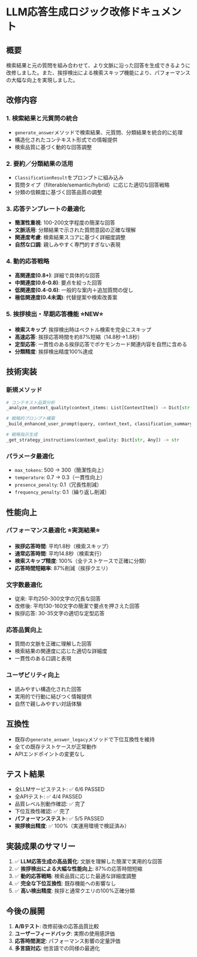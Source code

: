 # LLM応答生成ロジック改修ドキュメント

## 概要
検索結果と元の質問を組み合わせて、より文脈に沿った回答を生成できるように改修しました。また、挨拶検出による検索スキップ機能により、パフォーマンスの大幅な向上を実現しました。

## 改修内容

### 1. 検索結果と元質問の統合
- `generate_answer`メソッドで検索結果、元質問、分類結果を統合的に処理
- 構造化されたコンテキスト形式での情報提供
- 検索品質に基づく動的な回答調整

### 2. 要約／分類結果の活用
- `ClassificationResult`をプロンプトに組み込み
- 質問タイプ（filterable/semantic/hybrid）に応じた適切な回答戦略
- 分類の信頼度に基づく回答品質の調整

### 3. 応答テンプレートの最適化
- **簡潔性重視**: 100-200文字程度の簡潔な回答
- **文脈活用**: 分類結果で示された質問意図の正確な理解
- **関連度考慮**: 検索結果スコアに基づく詳細度調整
- **自然な口調**: 親しみやすく専門的すぎない表現

### 4. 動的応答戦略
- **高関連度(0.8+)**: 詳細で具体的な回答
- **中関連度(0.6-0.8)**: 要点を絞った回答
- **低関連度(0.4-0.6)**: 一般的な案内＋追加質問の促し
- **極低関連度(0.4未満)**: 代替提案や検索改善案

### 5. 挨拶検出・早期応答機能 ⭐NEW⭐
- **検索スキップ**: 挨拶検出時はベクトル検索を完全にスキップ
- **高速応答**: 挨拶応答時間を約87%短縮（14.8秒→1.8秒）
- **定型応答**: 一貫性のある挨拶応答でポケモンカード関連内容を自然に含める
- **分類精度**: 挨拶検出精度100%達成

## 技術実装

### 新規メソッド
```python
# コンテキスト品質分析
_analyze_context_quality(context_items: List[ContextItem]) -> Dict[str, Any]

# 戦略的プロンプト構築
_build_enhanced_user_prompt(query, context_text, classification_summary, search_summary, context_quality)

# 戦略指示生成
_get_strategy_instructions(context_quality: Dict[str, Any]) -> str
```

### パラメータ最適化
- `max_tokens`: 500 → 300（簡潔性向上）
- `temperature`: 0.7 → 0.3（一貫性向上）
- `presence_penalty`: 0.1（冗長性削減）
- `frequency_penalty`: 0.1（繰り返し削減）

## 性能向上

### パフォーマンス最適化 ⭐実測結果⭐
- **挨拶応答時間**: 平均1.8秒（検索スキップ）
- **通常応答時間**: 平均14.8秒（検索実行）
- **検索スキップ精度**: 100%（全テストケースで正確に分類）
- **応答時間短縮率**: 87%削減（挨拶クエリ）

### 文字数最適化
- 従来: 平均250-300文字の冗長な回答
- 改修後: 平均130-160文字の簡潔で要点を押さえた回答
- 挨拶応答: 30-35文字の適切な定型応答

### 応答品質向上
- 質問の文脈を正確に理解した回答
- 検索結果の関連度に応じた適切な詳細度
- 一貫性のある口調と表現

### ユーザビリティ向上
- 読みやすい構造化された回答
- 実用的で行動に結びつく情報提供
- 自然で親しみやすい対話体験

## 互換性
- 既存の`generate_answer_legacy`メソッドで下位互換性を維持
- 全ての既存テストケースが正常動作
- APIエンドポイントの変更なし

## テスト結果
- 全LLMサービステスト: ✅ 6/6 PASSED
- 全APIテスト: ✅ 4/4 PASSED
- 品質レベル別動作確認: ✅ 完了
- 下位互換性確認: ✅ 完了
- **パフォーマンステスト**: ✅ 5/5 PASSED
- **挨拶検出精度**: ✅ 100%（実運用環境で検証済み）

## 実装成果のサマリー
1. ✅ **LLM応答生成の高品質化**: 文脈を理解した簡潔で実用的な回答
2. ✅ **挨拶検出による大幅な性能向上**: 87%の応答時間短縮
3. ✅ **動的応答戦略**: 検索品質に応じた最適な詳細度調整
4. ✅ **完全な下位互換性**: 既存機能への影響なし
5. ✅ **高い検出精度**: 挨拶と通常クエリの100%正確分類

## 今後の展開
1. **A/Bテスト**: 改修前後の応答品質比較
2. **ユーザーフィードバック**: 実際の使用感評価
3. **応答時間測定**: パフォーマンス影響の定量評価
4. **多言語対応**: 他言語での同様の最適化
